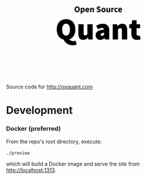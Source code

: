 <p>
    <img src='https://github.com/robolyst/osquant/blob/967c0501118ff39b8af4b241451dd6c47b665fb8/themes/osquant/static/feature.png' />
</p>

Source code for <http://osquant.com>

# Development

### Docker (preferred)
From the repo's root directory, execute:
```
./preview
```
which will build a Docker image and serve the site from <http://localhost:1313>.
